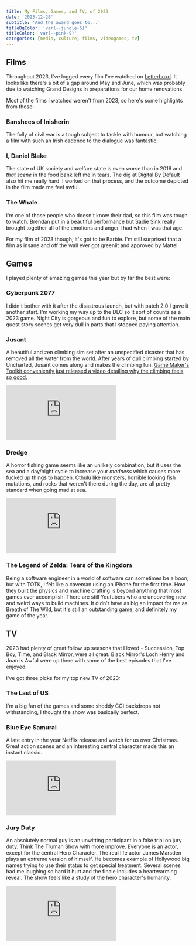 ```yaml
---
title: My Films, Games, and TV, of 2023
date: '2023-12-28'
subtitle: 'And the award goes to...'
titleBgColor: 'var(--jungle-5)'
titleColor: 'var(--pink-9)'
categories: [media, culture, films, videogames, tv]
---
```


## Films

Throughout 2023, I've logged every film I've watched on [Letterboxd](https://letterboxd.com/tommyp/). It looks like there's a bit of a gap around May and June, which was probably due to watching Grand Designs in preparations for our home renovations.

Most of the films I watched weren't from 2023, so here's some highlights from those:

### Banshees of Inisherin

The folly of civil war is a tough subject to tackle with humour, but watching a film with such an Irish cadence to the dialogue was fantastic.

### I, Daniel Blake

The state of UK society and welfare state is even worse than in 2016 and _that scene_ in the food bank left me in tears. The dig at [Digital By Default](https://www.gov.uk/government/news/digital-by-default-proposed-for-government-services) also hit me really hard. I worked on that process, and the outcome depicted in the film made me feel awful.

### The Whale

I'm one of those people who doesn't know their dad, so this film was tough to watch. Brendan put in a beautiful performance but Sadie Sink really brought together all of the emotions and anger I had when I was that age.

For my film of 2023 though, it's got to be <span style="color: var(--pink-5)">Barbie</span>. I'm still surprised that a film as insane and off the wall ever got greenlit and approved by Mattel.

## Games

I played plenty of amazing games this year but by far the best were:

### Cyberpunk 2077

I didn't bother with it after the disastrous launch, but with patch 2.0 I gave it another start. I'm working my way up to the DLC so it sort of counts as a 2023 game. Night City is gorgeous and fun to explore, but some of the main quest story scenes get very dull in parts that I stopped paying attention.

### Jusant

A beautiful and zen climbing sim set after an unspecified disaster that has removed all the water from the world. After years of dull climbing started by Uncharted, Jusant comes along and makes the climbing fun. [Game Maker's Toolkit conveniently just released a video detailing why the climbing feels so good.](https://www.youtube.com/watch?v=GtYDhcVTNxo)

<iframe src="https://www.youtube.com/embed/uRAMoaEp-08?si=F1aeq_4NGVpwtZRv" title="YouTube video player" frameborder="0" allow="accelerometer; autoplay; clipboard-write; encrypted-media; gyroscope; picture-in-picture; web-share" allowfullscreen></iframe>

### Dredge

A horror fishing game seems like an unlikely combination, but it uses the sea and a day/night cycle to increase your _madness_ which causes more fucked up things to happen. Cthulu like monsters, horrible looking fish mutations, and rocks that weren't there during the day, are all pretty standard when going mad at sea.

<iframe src="https://www.youtube.com/embed/ZtTfROTgYKA?si=MVKRK3uYtT137g8Q" title="YouTube video player" frameborder="0" allow="accelerometer; autoplay; clipboard-write; encrypted-media; gyroscope; picture-in-picture; web-share" allowfullscreen></iframe>

### The Legend of Zelda: Tears of the Kingdom

Being a software engineer in a world of software can sometimes be a boon, but with TOTK, I felt like a caveman using an iPhone for the first time. How they built the physics and machine crafting is beyond anything that most games ever accomplish. There are still Youtubers who are uncovering new and weird ways to build machines. It didn't have as big an impact for me as Breath of The Wild, but it's still an outstanding game, and definitely my game of the year.

## TV

2023 had plenty of great follow up seasons that I loved - Succession, Top Boy, Time, and Black Mirror, were all great. Black Mirror's Loch Henry and Joan is Awful were up there with some of the best episodes that I've enjoyed.

I've got three picks for my top new TV of 2023:

### The Last of US

I'm a big fan of the games and some shoddy CGI backdrops not withstanding, I thought the show was basically perfect.

### Blue Eye Samurai

A late entry in the year Netflix release and watch for us over Christmas. Great action scenes and an interesting central character made this an instant classic.

<iframe src="https://www.youtube.com/embed/nJ1yQn17lbE?si=OdmkI8QL8OyfdSpS" title="YouTube video player" frameborder="0" allow="accelerometer; autoplay; clipboard-write; encrypted-media; gyroscope; picture-in-picture; web-share" allowfullscreen></iframe>

### Jury Duty

An absolutely normal guy is an unwitting participant in a fake trial on jury duty. Think The Truman Show with more improve. Everyone is an actor, except for the central Hero Character. The real life actor James Marsden plays an extreme version of himself. He becomes example of Hollywood big names trying to use their status to get special treatment. Several scenes had me laughing so hard it hurt and the finale includes a heartwarming reveal. The show feels like a study of the hero character's humanity.

<iframe src="https://www.youtube.com/embed/MMhLNJ2Tf9U?si=0BvqFU-3ZPe94PYy" title="YouTube video player" frameborder="0" allow="accelerometer; autoplay; clipboard-write; encrypted-media; gyroscope; picture-in-picture; web-share" allowfullscreen></iframe>
